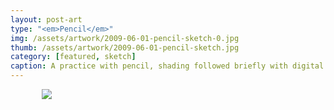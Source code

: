 ```yaml
---
layout: post-art
type: "<em>Pencil</em>"
img: /assets/artwork/2009-06-01-pencil-sketch-0.jpg
thumb: /assets/artwork/2009-06-01-pencil-sketch.jpg
category: [featured, sketch]
caption: A practice with pencil, shading followed briefly with digital brush
---
```

<div style="text-align: center ">
<img src="{{ page.thumb }}" style="max-width: 80%; margin-left: auto; margin-right: auto; display: block;"/>
</div>
